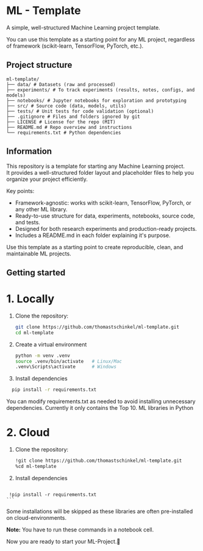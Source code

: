 # ML - Template

A simple, well-structured Machine Learning project template.

You can use this template as a starting point for any ML project, regardless of framework (scikit-learn, TensorFlow, PyTorch, etc.).

## Project structure

```
ml-template/
├── data/ # Datasets (raw and processed)
├── experiments/ # To track experiments (results, notes, configs, and models)
├── notebooks/ # Jupyter notebooks for exploration and prototyping
├── src/ # Source code (data, models, utils)
├── tests/ # Unit tests for code validation (optional)
├── .gitignore # Files and folders ignored by git
├── LICENSE # License for the repo (MIT)
├── README.md # Repo overview and instructions
└── requirements.txt # Python dependencies
```

## Information

This repository is a template for starting any Machine Learning project.  
It provides a well-structured folder layout and placeholder files to help you organize your project efficiently.  

Key points:
- Framework-agnostic: works with scikit-learn, TensorFlow, PyTorch, or any other ML library.
- Ready-to-use structure for data, experiments, notebooks, source code, and tests.
- Designed for both research experiments and production-ready projects.
- Includes a README.md in each folder explaining it's purpose.

Use this template as a starting point to create reproducible, clean, and maintainable ML projects.

## Getting started

# 1. Locally
   1. Clone the repository:
      ```bash
      git clone https://github.com/thomastschinkel/ml-template.git
      cd ml-template
      ```
   2. Create a virtual environment
      ```bash
      python -m venv .venv
      source .venv/bin/activate   # Linux/Mac
      .venv\Scripts\activate      # Windows
      ```
   3. Install dependencies
   ```bash
     pip install -r requirements.txt
```
   You can modify requirements.txt as needed to avoid installing unnecessary dependencies. Currently it only contains the Top 10. ML libraries in Python
   
# 2. Cloud
   1. Clone the repository:
      ```bash
      !git clone https://github.com/thomastschinkel/ml-template.git
      %cd ml-template
      ```
   2. Install dependencies
       ```bash
     !pip install -r requirements.txt
    ```
   Some installations will be skipped as these libraries are often pre-installed on cloud-environments.
   
   **Note:** You have to run these commands in a notebook cell. 

Now you are ready to start your ML-Project.🚀 
